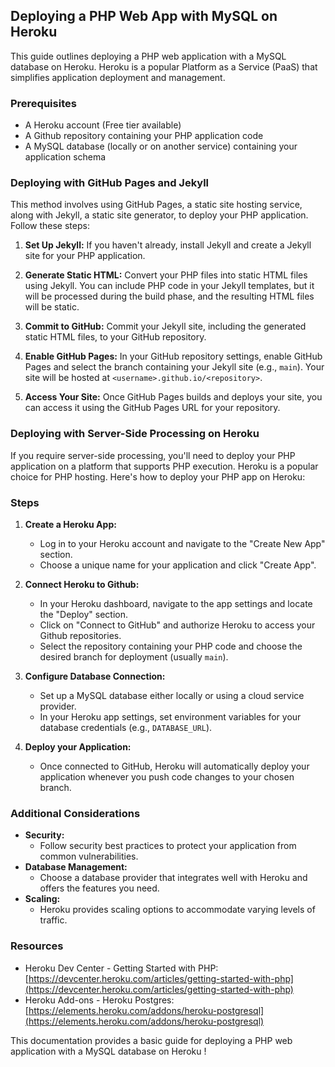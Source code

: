 ## Deploying a PHP Web App with MySQL on Heroku

This guide outlines deploying a PHP web application with a MySQL database on Heroku. Heroku is a popular Platform as a Service (PaaS) that simplifies application deployment and management.

### Prerequisites

* A Heroku account (Free tier available)
* A Github repository containing your PHP application code
* A MySQL database (locally or on another service) containing your application schema

### Deploying with GitHub Pages and Jekyll

This method involves using GitHub Pages, a static site hosting service, along with Jekyll, a static site generator, to deploy your PHP application. Follow these steps:

1. **Set Up Jekyll:**
   If you haven't already, install Jekyll and create a Jekyll site for your PHP application.

2. **Generate Static HTML:**
   Convert your PHP files into static HTML files using Jekyll. You can include PHP code in your Jekyll templates, but it will be processed during the build phase, and the resulting HTML files will be static.

3. **Commit to GitHub:**
   Commit your Jekyll site, including the generated static HTML files, to your GitHub repository.

4. **Enable GitHub Pages:**
   In your GitHub repository settings, enable GitHub Pages and select the branch containing your Jekyll site (e.g., `main`). Your site will be hosted at `<username>.github.io/<repository>`.

5. **Access Your Site:**
   Once GitHub Pages builds and deploys your site, you can access it using the GitHub Pages URL for your repository.

### Deploying with Server-Side Processing on Heroku

If you require server-side processing, you'll need to deploy your PHP application on a platform that supports PHP execution. Heroku is a popular choice for PHP hosting. Here's how to deploy your PHP app on Heroku:

### Steps

1. **Create a Heroku App:**
    * Log in to your Heroku account and navigate to the "Create New App" section.
    * Choose a unique name for your application and click "Create App".

2. **Connect Heroku to Github:**
    * In your Heroku dashboard, navigate to the app settings and locate the "Deploy" section.
    * Click on "Connect to GitHub" and authorize Heroku to access your Github repositories.
    * Select the repository containing your PHP code and choose the desired branch for deployment (usually `main`).

3. **Configure Database Connection:**
    * Set up a MySQL database either locally or using a cloud service provider.
    * In your Heroku app settings, set environment variables for your database credentials (e.g., `DATABASE_URL`).

4. **Deploy your Application:**
    * Once connected to GitHub, Heroku will automatically deploy your application whenever you push code changes to your chosen branch.

### Additional Considerations

* **Security:**  
    * Follow security best practices to protect your application from common vulnerabilities.
* **Database Management:**  
    * Choose a database provider that integrates well with Heroku and offers the features you need.
* **Scaling:**  
    * Heroku provides scaling options to accommodate varying levels of traffic.

### Resources

* Heroku Dev Center - Getting Started with PHP: [https://devcenter.heroku.com/articles/getting-started-with-php](https://devcenter.heroku.com/articles/getting-started-with-php)
* Heroku Add-ons - Heroku Postgres: [https://elements.heroku.com/addons/heroku-postgresql](https://elements.heroku.com/addons/heroku-postgresql)

This documentation provides a basic guide for deploying a PHP web application with a MySQL database on Heroku !